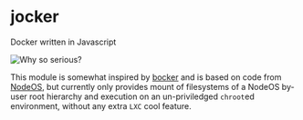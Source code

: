 # jocker
Docker written in Javascript

![Why so serious?](https://i.ytimg.com/vi/qhyQ-wjvzB8/maxresdefault.jpg)

This module is somewhat inspired by [bocker](https://github.com/p8952/bocker)
and is based on code from [NodeOS](https://github.com/NodeOS/NodeOS), but
currently only provides mount of filesystems of a NodeOS by-user root hierarchy
and execution on an un-priviledged `chroot`ed environment, without any extra
`LXC` cool feature.
